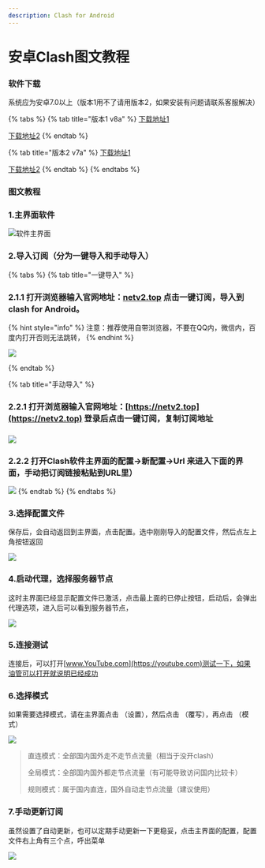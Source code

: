 ```yaml
---
description: Clash for Android
---
```


# 安卓Clash图文教程

### 软件下载

系统应为安卓7.0以上（版本1用不了请用版本2，如果安装有问题请联系客服解决）

{% tabs %}
{% tab title="版本1 v8a" %}
[下载地址1](https://cloud.abcabc.cyou/alibaba/Cross%20Firewalls/CLASH/cfa-2.4.14-foss-arm64-v8a-release.apk)

[下载地址2](https://airnet.lanzoui.com/idZ9Iwd8wxi)
{% endtab %}

{% tab title="版本2 v7a" %}
[下载地址1](https://cloud.abcabc.cyou/alibaba/Cross%20Firewalls/CLASH/cfa-2.4.14-foss-armeabi-v7a-release.apk)

[下载地址2](https://airnet.lanzoui.com/i2n0ewd8zud)
{% endtab %}
{% endtabs %}

### 图文教程

### 1.主界面软件

![软件主界面](../.gitbook/assets/a7kxmr.png)

### 2.导入订阅（分为一键导入和手动导入）

{% tabs %}
{% tab title="一键导入" %}
### 2.1.1 打开浏览器输入官网地址：[netv2.top](https://netv2.top) 点击一键订阅，导入到clash for Android。

{% hint style="info" %}
注意：推荐使用自带浏览器，不要在QQ内，微信内，百度内打开否则无法跳转，
{% endhint %}

![](../.gitbook/assets/b25dcc0ac3287ce051a5f6f31f64137f.gif)


{% endtab %}

{% tab title="手动导入" %}
### 2.2.1 打开浏览器输入官网地址：[https://netv2.top](https://netv2.top) 登录后点击一键订阅，复制订阅地址 <a href="2-2-1-da-kai-safari-liu-lan-qi-shu-ru-guan-wang-di-zhi-netv-2-top-dian-ji-yi-jian-ding-yue-fu-zhi-di" id="2-2-1-da-kai-safari-liu-lan-qi-shu-ru-guan-wang-di-zhi-netv-2-top-dian-ji-yi-jian-ding-yue-fu-zhi-di"></a>

### &#x20;<a href="2-2-1-da-kai-safari-liu-lan-qi-shu-ru-guan-wang-di-zhi-netv-2-top-dian-ji-yi-jian-ding-yue-fu-zhi-di" id="2-2-1-da-kai-safari-liu-lan-qi-shu-ru-guan-wang-di-zhi-netv-2-top-dian-ji-yi-jian-ding-yue-fu-zhi-di"></a>

![](../.gitbook/assets/gaitubao\_Flb9rxhI8HmM3nqh9h6oJ6Ca0BpZ.jpg)

### 2.2.2 打开Clash软件主界面的配置→新配置→Url 来进入下面的界面，手动把订阅链接粘贴到URL里）

![](../.gitbook/assets/Screenshot\_2021-10-26-10-50-08-721\_com.github.kr328.clash.foss.png)
{% endtab %}
{% endtabs %}

### 3.选择配置文件

保存后，会自动返回到主界面，点击配置。选中刚刚导入的配置文件，然后点左上角按钮返回

![](../.gitbook/assets/b25dcc0ac3287ce051a5f6f31f64137f-1-.gif)

### 4.启动代理，选择服务器节点

这时主界面已经显示配置文件已激活，点击最上面的已停止按钮，启动后，会弹出代理选项，进入后可以看到服务器节点，

![](../.gitbook/assets/b25dcc0ac3287ce051a5f6f31f64137f-2-.gif)

### 5.连接测试

连接后，可以打开[www.YouTube.com](https://youtube.com)测试一下，如果油管可以打开就说明已经成功

### 6.选择模式

如果需要选择模式，请在主界面点击 （设置），然后点击 （覆写），再点击 （模式）

![](<../.gitbook/assets/clash9 (1).jpg>)

> 直连模式：全部国内国外走不走节点流量（相当于没开clash）
>
> 全局模式：全部国内国外都走节点流量（有可能导致访问国内比较卡）
>
> 规则模式：属于国内直连，国外自动走节点流量（建议使用）

### 7.手动更新订阅

虽然设置了自动更新，也可以定期手动更新一下更稳妥，点击主界面的配置，配置文件右上角有三个点，呼出菜单

![](../.gitbook/assets/d427bee117c3f775ee17461ecfc95e17.gif)
